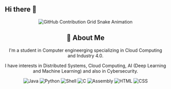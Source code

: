 ## Hi there 👋

<div align="center">
    <img src="https://raw.githubusercontent.com/MiKee-1/MiKee-1/output/github-contribution-grid-snake.svg" alt="GitHub Contribution Grid Snake Animation"/>
</div>


<div align="center">
    <h2>🚀 About Me</h2>
    <p>I'm a student in Computer engineerging specializing in Cloud Computing and Industry 4.0.</p>
    <p>I have interests in Distributed Systems, Cloud Computing, AI (Deep Learning and Machine Learning) and also in Cybersecurity.</p>
</div>


<div align="center">
    <img src="https://img.shields.io/badge/Java-007396?style=for-the-badge&logo=java&logoColor=white" alt="Java" />
    <img src="https://img.shields.io/badge/Python-3776AB?style=for-the-badge&logo=python&logoColor=white" alt="Python" />
    <img src="https://img.shields.io/badge/Shell-4EAA25?style=for-the-badge&logo=gnu-bash&logoColor=white" alt="Shell" />
    <img src="https://img.shields.io/badge/C-00599C?style=for-the-badge&logo=c&logoColor=white" alt="C" />
    <img src="https://img.shields.io/badge/Assembly-6E4C13?style=for-the-badge&logo=gnuassembly&logoColor=white" alt="Assembly" />
    <img src="https://img.shields.io/badge/HTML5-E34F26?style=for-the-badge&logo=html5&logoColor=white" alt="HTML" />
    <img src="https://img.shields.io/badge/CSS3-1572B6?style=for-the-badge&logo=css3&logoColor=white" alt="CSS" />
</div>

